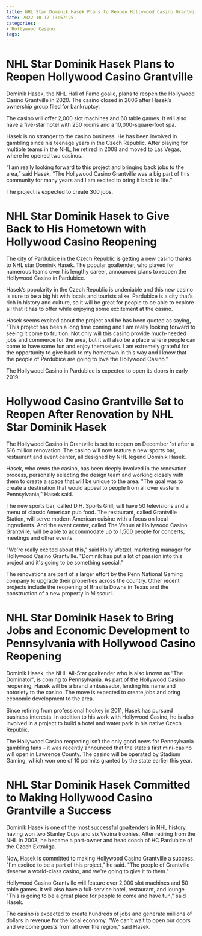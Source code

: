 ```yaml
---
title: NHL Star Dominik Hasek Plans to Reopen Hollywood Casino Grantville
date: 2022-10-17 13:57:25
categories:
- Hollywood Casino
tags:
---
```



#  NHL Star Dominik Hasek Plans to Reopen Hollywood Casino Grantville

Dominik Hasek, the NHL Hall of Fame goalie, plans to reopen the Hollywood Casino Grantville in 2020. The casino closed in 2006 after Hasek’s ownership group filed for bankruptcy.

The casino will offer 2,000 slot machines and 60 table games. It will also have a five-star hotel with 250 rooms and a 10,000-square-foot spa.

Hasek is no stranger to the casino business. He has been involved in gambling since his teenage years in the Czech Republic. After playing for multiple teams in the NHL, he retired in 2008 and moved to Las Vegas, where he opened two casinos.

“I am really looking forward to this project and bringing back jobs to the area,” said Hasek. “The Hollywood Casino Grantville was a big part of this community for many years and I am excited to bring it back to life.”

The project is expected to create 300 jobs.

#  NHL Star Dominik Hasek to Give Back to His Hometown with Hollywood Casino Reopening

The city of Pardubice in the Czech Republic is getting a new casino thanks to NHL star Dominik Hasek. The popular goaltender, who played for numerous teams over his lengthy career, announced plans to reopen the Hollywood Casino in Pardubice.

Hasek’s popularity in the Czech Republic is undeniable and this new casino is sure to be a big hit with locals and tourists alike. Pardubice is a city that’s rich in history and culture, so it will be great for people to be able to explore all that it has to offer while enjoying some excitement at the casino.

Hasek seems excited about the project and he has been quoted as saying, “This project has been a long time coming and I am really looking forward to seeing it come to fruition. Not only will this casino provide much-needed jobs and commerce for the area, but it will also be a place where people can come to have some fun and enjoy themselves. I am extremely grateful for the opportunity to give back to my hometown in this way and I know that the people of Pardubice are going to love the Hollywood Casino.”

The Hollywood Casino in Pardubice is expected to open its doors in early 2019.

#  Hollywood Casino Grantville Set to Reopen After Renovation by NHL Star Dominik Hasek

The Hollywood Casino in Grantville is set to reopen on December 1st after a $16 million renovation. The casino will now feature a new sports bar, restaurant and event center, all designed by NHL legend Dominik Hasek.

Hasek, who owns the casino, has been deeply involved in the renovation process, personally selecting the design team and working closely with them to create a space that will be unique to the area. "The goal was to create a destination that would appeal to people from all over eastern Pennsylvania," Hasek said.

The new sports bar, called D.H. Sports Grill, will have 50 televisions and a menu of classic American pub food. The restaurant, called Grantville Station, will serve modern American cuisine with a focus on local ingredients. And the event center, called The Venue at Hollywood Casino Grantville, will be able to accommodate up to 1,500 people for concerts, meetings and other events.

"We're really excited about this," said Holly Wetzel, marketing manager for Hollywood Casino Grantville. "Dominik has put a lot of passion into this project and it's going to be something special."

The renovations are part of a larger effort by the Penn National Gaming company to upgrade their properties across the country. Other recent projects include the reopening of Brasília Downs in Texas and the construction of a new property in Missouri.

#  NHL Star Dominik Hasek to Bring Jobs and Economic Development to Pennsylvania with Hollywood Casino Reopening

Dominik Hasek, the NHL All-Star goaltender who is also known as “The Dominator”, is coming to Pennsylvania. As part of the Hollywood Casino reopening, Hasek will be a brand ambassador, lending his name and notoriety to the casino. The move is expected to create jobs and bring economic development to the area.

Since retiring from professional hockey in 2011, Hasek has pursued business interests. In addition to his work with Hollywood Casino, he is also involved in a project to build a hotel and water park in his native Czech Republic.

The Hollywood Casino reopening isn’t the only good news for Pennsylvania gambling fans – it was recently announced that the state’s first mini-casino will open in Lawrence County. The casino will be operated by Stadium Gaming, which won one of 10 permits granted by the state earlier this year.

#  NHL Star Dominik Hasek Committed to Making Hollywood Casino Grantville a Success

Dominik Hasek is one of the most successful goaltenders in NHL history, having won two Stanley Cups and six Vezina trophies. After retiring from the NHL in 2008, he became a part-owner and head coach of HC Pardubice of the Czech Extraliga.

Now, Hasek is committed to making Hollywood Casino Grantville a success. "I'm excited to be a part of this project," he said. "The people of Grantville deserve a world-class casino, and we're going to give it to them."

Hollywood Casino Grantville will feature over 2,000 slot machines and 50 table games. It will also have a full-service hotel, restaurant, and lounge. "This is going to be a great place for people to come and have fun," said Hasek.

The casino is expected to create hundreds of jobs and generate millions of dollars in revenue for the local economy. "We can't wait to open our doors and welcome guests from all over the region," said Hasek.
